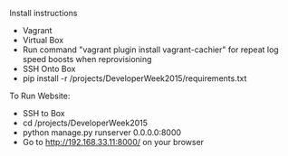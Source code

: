 
Install instructions

* Vagrant
* Virtual Box
* Run command "vagrant plugin install vagrant-cachier" for repeat log speed boosts when reprovisioning
* SSH Onto Box
* pip install -r /projects/DeveloperWeek2015/requirements.txt

To Run Website:

* SSH to Box
* cd /projects/DeveloperWeek2015
* python manage.py runserver 0.0.0.0:8000
* Go to http://192.168.33.11:8000/ on your browser